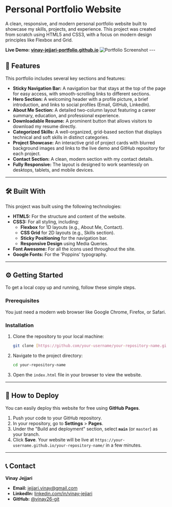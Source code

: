 # Personal Portfolio Website

A clean, responsive, and modern personal portfolio website built to showcase my skills, projects, and experience. This project was created from scratch using HTML5 and CSS3, with a focus on modern design principles like Flexbox and Grid.

**Live Demo:** [**vinay-jejjari-portfolio.github.io**](https://vinay26-git.github.io/portfolio-2/) ![Portfolio Screenshot](./images/screenshot.png) ---

## 🚀 Features

This portfolio includes several key sections and features:

* **Sticky Navigation Bar:** A navigation bar that stays at the top of the page for easy access, with smooth-scrolling links to different sections.
* **Hero Section:** A welcoming header with a profile picture, a brief introduction, and links to social profiles (Email, GitHub, LinkedIn).
* **About Me Section:** A detailed two-column layout featuring a career summary, education, and professional experience.
* **Downloadable Resume:** A prominent button that allows visitors to download my resume directly.
* **Categorized Skills:** A well-organized, grid-based section that displays technical and soft skills in distinct categories.
* **Project Showcase:** An interactive grid of project cards with blurred background images and links to the live demo and GitHub repository for each project.
* **Contact Section:** A clean, modern section with my contact details.
* **Fully Responsive:** The layout is designed to work seamlessly on desktops, tablets, and mobile devices.

---

## 🛠️ Built With

This project was built using the following technologies:

* **HTML5:** For the structure and content of the website.
* **CSS3:** For all styling, including:
    * **Flexbox** for 1D layouts (e.g., About Me, Contact).
    * **CSS Grid** for 2D layouts (e.g., Skills section).
    * **Sticky Positioning** for the navigation bar.
    * **Responsive Design** using Media Queries.
* **Font Awesome:** For all the icons used throughout the site.
* **Google Fonts:** For the 'Poppins' typography.

---

## ⚙️ Getting Started

To get a local copy up and running, follow these simple steps.

### Prerequisites

You just need a modern web browser like Google Chrome, Firefox, or Safari.

### Installation

1.  Clone the repository to your local machine:
    ```sh
    git clone [https://github.com/your-username/your-repository-name.git](https://github.com/your-username/your-repository-name.git)
    ```
2.  Navigate to the project directory:
    ```sh
    cd your-repository-name
    ```
3.  Open the `index.html` file in your browser to view the website.

---

## 🚀 How to Deploy

You can easily deploy this website for free using **GitHub Pages**.

1.  Push your code to your GitHub repository.
2.  In your repository, go to **Settings** > **Pages**.
3.  Under the "Build and deployment" section, select **`main`** (or `master`) as your branch.
4.  Click **Save**. Your website will be live at `https://your-username.github.io/your-repository-name/` in a few minutes.

---

## 📞 Contact

**Vinay Jejjari**

* **Email:** [jejjari.vinay@gmail.com](mailto:jejjari.vinay@gmail.com)
* **LinkedIn:** [linkedin.com/in/vinay-jejjari](https://www.linkedin.com/in/vinay-jejjari-505857258)
* **GitHub:** [@vinay26-git](https://github.com/vinay26-git)
